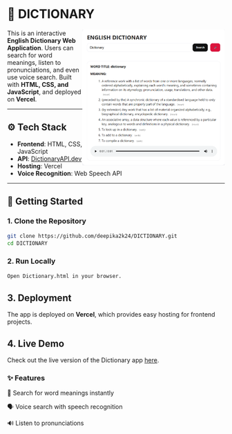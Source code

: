 # 📖 DICTIONARY 
<img src="https://github.com/deepika2k24/DICTIONARY/blob/main/dictionary.png" width="330" align="right" />

This is an interactive **English Dictionary Web Application**. Users can search for word meanings, listen to pronunciations, and even use voice search. Built with **HTML, CSS, and JavaScript**, and deployed on **Vercel**.

---

## ⚙️ Tech Stack
- **Frontend**: HTML, CSS, JavaScript
- **API**: [DictionaryAPI.dev](https://dictionaryapi.dev/)
- **Hosting**: Vercel
- **Voice Recognition**: Web Speech API

---

## 🚀 Getting Started  

### 1. Clone the Repository
```bash
git clone https://github.com/deepika2k24/DICTIONARY.git
cd DICTIONARY
```
### 2. Run Locally 
```bash
Open Dictionary.html in your browser.
```
## 3. Deployment
The app is deployed on **Vercel**, which provides easy hosting for frontend projects.
## 4. Live Demo
Check out the live version of the Dictionary app [here](https://dictionary-mpxwvcntp-deepika2k24s-projects.vercel.app/).

### ✨ Features

🔎 Search for word meanings instantly

🗣️ Voice search with speech recognition

🔊 Listen to pronunciations
